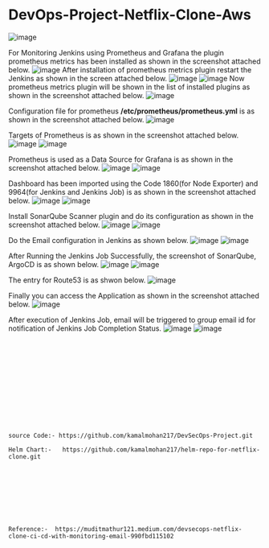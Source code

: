 # DevOps-Project-Netflix-Clone-Aws
![image](https://github.com/user-attachments/assets/e9435a2c-c012-402b-a344-127f2f998e51)

For Monitoring Jenkins using Prometheus and Grafana the plugin prometheus metrics has been installed as shown in the screenshot attached below.
![image](https://github.com/user-attachments/assets/37875226-a8a6-4f68-837b-9fbb551d69b5)
After installation of prometheus metrics plugin restart the Jenkins as shown in the screen attached below.
![image](https://github.com/user-attachments/assets/dc18f027-62d3-44d1-8090-0a7641b1ad30)
![image](https://github.com/user-attachments/assets/414706bd-d0f8-4863-ac1e-2e22084bd620)
Now prometheus metrics plugin will be shown in the list of installed plugins as shown in the screenshot attached below.
![image](https://github.com/user-attachments/assets/c766ca74-1ec8-4d44-946f-c3b7b1189ac2)

Configuration file for prometheus **/etc/prometheus/prometheus.yml** is as shown in the screenshot attached below.
![image](https://github.com/user-attachments/assets/e9450c70-23c4-4e13-92a0-edbcbf6480c6)

Targets of Prometheus is as shown in the screenshot attached below.
![image](https://github.com/user-attachments/assets/0db8e559-4511-467d-b576-0d56a5b58cad)
![image](https://github.com/user-attachments/assets/a5429685-eb10-4504-b21e-a2e13501a2cd)

Prometheus is used as a Data Source for Grafana is as shown in the screenshot attached below.
![image](https://github.com/user-attachments/assets/1c69c01c-28ef-4154-8e63-ac50e27e6fd6)
![image](https://github.com/user-attachments/assets/ef5dbe42-5510-4077-8ec3-8ead0ae5e3ce)

Dashboard has been imported using the Code 1860(for Node Exporter) and 9964(for Jenkins and Jenkins Job) is as shown in the screenshot attached below.
![image](https://github.com/user-attachments/assets/915708f9-e827-4791-a5bf-77063f25c761)
![image](https://github.com/user-attachments/assets/a81daede-1cb3-4480-873b-997ca4a8992e)

Install SonarQube Scanner plugin and do its configuration as shown in the screenshot attached below.
![image](https://github.com/user-attachments/assets/5d1fe990-aa55-41ac-88d1-bfb799701ecd)
![image](https://github.com/user-attachments/assets/4487c5dc-90ae-4c84-921a-cc963518811f)

Do the Email configuration in Jenkins as shown below.
![image](https://github.com/user-attachments/assets/3d08a9e5-61ae-48a2-8bf4-ec29cde3ba10)
![image](https://github.com/user-attachments/assets/d901c684-009b-4385-86d1-cb990fc10e82)

After Running the Jenkins Job Successfully, the screenshot of SonarQube, ArgoCD is as shown below.
![image](https://github.com/user-attachments/assets/7b608a46-6b1b-4ebe-9e12-3761065acadd)
![image](https://github.com/user-attachments/assets/7ffcc45a-6f99-403c-ade4-4650814955c2)

The entry for Route53 is as shwon below.
![image](https://github.com/user-attachments/assets/c1e3cf6f-fba3-4365-9684-cd2078beac5b)

Finally you can access the Application as shown in the screenshot attached below.
![image](https://github.com/user-attachments/assets/8b6640da-0f9a-42ff-8022-07e1fba99b6b)

After execution of Jenkins Job, email will be triggered to group email id for notification of Jenkins Job Completion Status.
![image](https://github.com/user-attachments/assets/867f4e72-744f-4edc-98e4-29796310e896)
![image](https://github.com/user-attachments/assets/b9d66e0b-066d-4965-928d-88b199864d6a)


<br><br/>
<br><br/>
<br><br/>
<br><br/>
<br><br/>
```
source Code:- https://github.com/kamalmohan217/DevSecOps-Project.git

Helm Chart:-   https://github.com/kamalmohan217/helm-repo-for-netflix-clone.git
```
<br><br/>
<br><br/>
<br><br/>
```
Reference:-  https://muditmathur121.medium.com/devsecops-netflix-clone-ci-cd-with-monitoring-email-990fbd115102
```
